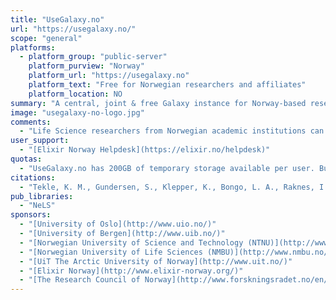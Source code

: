 ```yaml
---
title: "UseGalaxy.no"
url: "https://usegalaxy.no/"
scope: "general"
platforms:
  - platform_group: "public-server"
    platform_purview: "Norway"
    platform_url: "https://usegalaxy.no"
    platform_text: "Free for Norwegian researchers and affiliates"
    platform_location: NO
summary: "A central, joint & free Galaxy instance for Norway-based researchers and their collaborators, with ~2000 bioinformatics tools, 200GB short-term storage and project storage on nels.bioinfo.no."
image: "usegalaxy-no-logo.jpg"
comments:
  - "Life Science researchers from Norwegian academic institutions can log in with their FEIDE accounts (federation of home institution credentials). Other research collaborators can apply for a NeLS account."
user_support:
  - "[Elixir Norway Helpdesk](https://elixir.no/helpdesk)"
quotas:
  - "UseGalaxy.no has 200GB of temporary storage available per user. Bulk volumes of data are managed through the NeLS centralized storage and the Norwegian national storage services."
citations:
  - "Tekle, K. M., Gundersen, S., Klepper, K., Bongo, L. A., Raknes, I. A., Li, X., Zhang, W., Andreetta, C., Mulugeta, T. D., Kalaš, M., Rye, M. B., Hjerde, E., Antony Samy, J. K., Fornous, G., Azab, A., Våge, D. I., Hovig, E., Willassen, N. P., Drabløs, F., … Jonassen, I. (2018). [Norwegian e-Infrastructure for Life Sciences (NeLS)](https://doi.org/10.12688/f1000research.15119.1). *F1000Research*, 7, 968. doi:10.12688/f1000research.15119.1"
pub_libraries:
  - "NeLS"
sponsors:
  - "[University of Oslo](http://www.uio.no/)"
  - "[University of Bergen](http://www.uib.no/)"
  - "[Norwegian University of Science and Technology (NTNU)](http://www.ntnu.no/)"
  - "[Norwegian University of Life Sciences (NMBU)](http://www.nmbu.no/)"
  - "[UiT The Arctic University of Norway](http://www.uit.no/)"
  - "[Elixir Norway](http://www.elixir-norway.org/)"
  - "[The Research Council of Norway](http://www.forskningsradet.no/en/Home_page/1177315753906)"
---
```

